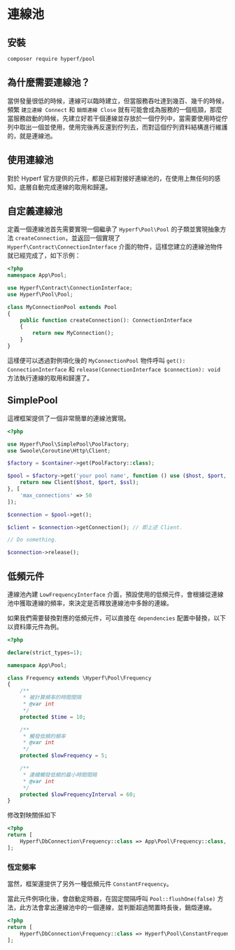 # 連線池

## 安裝

```bash
composer require hyperf/pool
```

## 為什麼需要連線池？

當併發量很低的時候，連線可以臨時建立，但當服務吞吐達到幾百、幾千的時候，頻繁 `建立連線 Connect` 和 `銷燬連線 Close` 就有可能會成為服務的一個瓶頸，那麼當服務啟動的時候，先建立好若干個連線並存放於一個佇列中，當需要使用時從佇列中取出一個並使用，使用完後再反還到佇列去，而對這個佇列資料結構進行維護的，就是連線池。

## 使用連線池

對於 Hyperf 官方提供的元件，都是已經對接好連線池的，在使用上無任何的感知，底層自動完成連線的取用和歸還。

## 自定義連線池

定義一個連線池首先需要實現一個繼承了 `Hyperf\Pool\Pool` 的子類並實現抽象方法 `createConnection`，並返回一個實現了 `Hyperf\Contract\ConnectionInterface` 介面的物件，這樣您建立的連線池物件就已經完成了，如下示例：
```php
<?php
namespace App\Pool;

use Hyperf\Contract\ConnectionInterface;
use Hyperf\Pool\Pool;

class MyConnectionPool extends Pool
{
    public function createConnection(): ConnectionInterface
    {
        return new MyConnection();
    }
}
``` 
這樣便可以透過對例項化後的 `MyConnectionPool` 物件呼叫 `get(): ConnectionInterface` 和 `release(ConnectionInterface $connection): void` 方法執行連線的取用和歸還了。   

## SimplePool

這裡框架提供了一個非常簡單的連線池實現。

```php
<?php

use Hyperf\Pool\SimplePool\PoolFactory;
use Swoole\Coroutine\Http\Client;

$factory = $container->get(PoolFactory::class);

$pool = $factory->get('your pool name', function () use ($host, $port, $ssl) {
    return new Client($host, $port, $ssl);
}, [
    'max_connections' => 50
]);

$connection = $pool->get();

$client = $connection->getConnection(); // 即上述 Client.

// Do something.

$connection->release();

```

## 低頻元件

連線池內建 `LowFrequencyInterface` 介面，預設使用的低頻元件，會根據從連線池中獲取連線的頻率，來決定是否釋放連線池中多餘的連線。

如果我們需要替換對應的低頻元件，可以直接在 `dependencies` 配置中替換，以下以資料庫元件為例。

```php
<?php

declare(strict_types=1);

namespace App\Pool;

class Frequency extends \Hyperf\Pool\Frequency
{
    /**
     * 被計算頻率的時間間隔
     * @var int
     */
    protected $time = 10;

    /**
     * 觸發低頻的頻率
     * @var int
     */
    protected $lowFrequency = 5;

    /**
     * 連續觸發低頻的最小時間間隔
     * @var int
     */
    protected $lowFrequencyInterval = 60;
}

```

修改對映關係如下

```php
<?php
return [
    Hyperf\DbConnection\Frequency::class => App\Pool\Frequency::class,
];
```

### 恆定頻率

當然，框架還提供了另外一種低頻元件 `ConstantFrequency`。

當此元件例項化後，會啟動定時器，在固定間隔呼叫 `Pool::flushOne(false)` 方法，此方法會拿出連線池中的一個連線，並判斷超過閒置時長後，銷燬連線。

```php
<?php
return [
    Hyperf\DbConnection\Frequency::class => Hyperf\Pool\ConstantFrequency::class,
];
```
